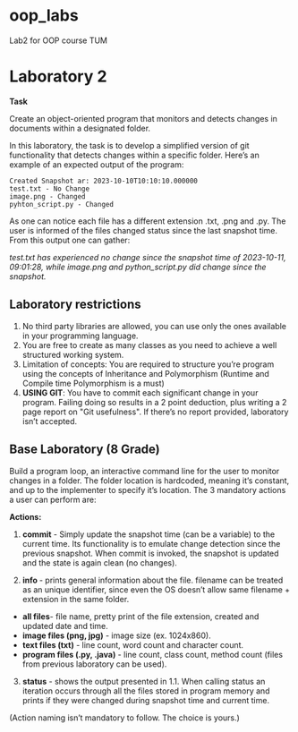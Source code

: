 # oop_labs
Lab2 for OOP course TUM
# Laboratory 2
**Task**

Create an object-oriented program that monitors and detects changes in documents within a designated folder.

In this laboratory, the task is to develop a simplified version of git functionality that detects changes within a specific folder. Here’s an example of an expected output of the program:

```
Created Snapshot ar: 2023-10-10T10:10:10.000000
test.txt - No Change
image.png - Changed
pyhton_script.py - Changed
```

As one can notice each file has a different extension .txt, .png and .py. The user is informed of the files changed status since the last snapshot time. From this output one can gather:

_test.txt has experienced no change since the snapshot time of 2023-10-11, 09:01:28, while image.png and python_script.py did change since the snapshot._

## Laboratory restrictions

1. No third party libraries are allowed, you can use only the ones available in your programming language.
2. You are free to create as many classes as you need to achieve a well structured working system.
3. Limitation of concepts: You are required to structure you’re program using the concepts of Inheritance and Polymorphism (Runtime and Compile time Polymorphism is a must)
4. **USING GIT**: You have to commit each significant change in your program. Failing doing so results in a 2 point deduction, plus writing a 2 page report on "Git usefulness". If there’s no report provided, laboratory isn’t accepted.

## Base Laboratory (8 Grade)

Build a program loop, an interactive command line for the user to monitor changes in a folder. The folder location is hardcoded, meaning it’s constant, and up to the implementer to specify it’s location. The 3 mandatory actions a user can perform are:

**Actions:**

1. **commit** - Simply update the snapshot time (can be a variable) to the current time. Its functionality is to emulate change detection since the previous snapshot. When commit is invoked, the snapshot is updated and the state is again clean (no changes).

2. **info <filename>** - prints general information about the file. filename can be treated as an unique identifier, since even the OS doesn’t allow same filename + extension in the same folder.

- **all files**- file name, pretty print of the file extension, created and updated
  date and time.
- **image files (png, jpg)** - image size (ex. 1024x860).
- **text files (txt)** - line count, word count and character count.
- **program files (.py, .java)** - line count, class count, method count (files from previous laboratory can be used).

3. **status** - shows the output presented in 1.1. When calling status an iteration occurs through all the files stored in program memory and prints if they were changed during snapshot time and current time.

(Action naming isn’t mandatory to follow. The choice is yours.)
